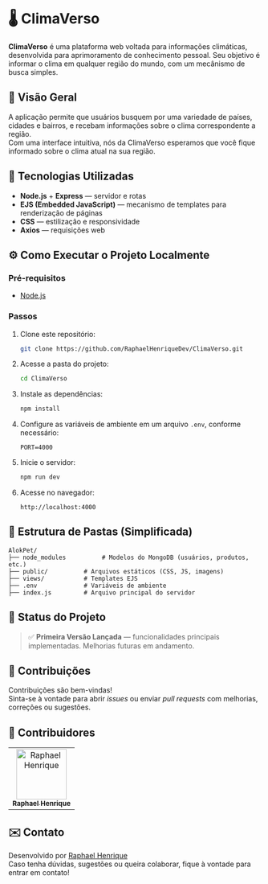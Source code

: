 # 🌡️ ClimaVerso

**ClimaVerso** é uma plataforma web voltada para informações climáticas, desenvolvida para aprimoramento de conhecimento pessoal.
Seu objetivo é informar o clima em qualquer região do mundo, com um mecânismo de busca simples.

## 🌟 Visão Geral

A aplicação permite que usuários busquem por uma variedade de países, cidades e bairros, e recebam informações sobre o clima correspondente a região.  
Com uma interface intuitiva, nós da ClimaVerso esperamos que você fique informado sobre o clima atual na sua região.

## 🔧 Tecnologias Utilizadas

- **Node.js** + **Express** — servidor e rotas
- **EJS (Embedded JavaScript)** — mecanismo de templates para renderização de páginas
- **CSS** — estilização e responsividade
- **Axios** — requisições web

## ⚙️ Como Executar o Projeto Localmente

### Pré-requisitos

- [Node.js](https://nodejs.org/)

### Passos

1. Clone este repositório:
   ```bash
   git clone https://github.com/RaphaelHenriqueDev/ClimaVerso.git
   ```

2. Acesse a pasta do projeto:
   ```bash
   cd ClimaVerso
   ```

3. Instale as dependências:
   ```bash
   npm install
   ```

4. Configure as variáveis de ambiente em um arquivo `.env`, conforme necessário:
   ```env
   PORT=4000
   ```

5. Inicie o servidor:
   ```bash
   npm run dev
   ```

6. Acesse no navegador:
   ```
   http://localhost:4000
   ```

## 📁 Estrutura de Pastas (Simplificada)

```
AlokPet/
├── node_modules          # Modelos do MongoDB (usuários, produtos, etc.)
├── public/          # Arquivos estáticos (CSS, JS, imagens)
├── views/           # Templates EJS
├── .env             # Variáveis de ambiente
├── index.js         # Arquivo principal do servidor
```

## 📌 Status do Projeto

> ✅ **Primeira Versão Lançada** — funcionalidades principais implementadas. Melhorias futuras em andamento.

## 🤝 Contribuições

Contribuições são bem-vindas!  
Sinta-se à vontade para abrir *issues* ou enviar *pull requests* com melhorias, correções ou sugestões.

## 👥 Contribuidores

<table>
  <tr>
    <td align="center">
      <a href="https://github.com/RaphaelHenriqueDev" target="_blank">
  <img src="https://avatars.githubusercontent.com/u/118121678?v=4&s=100" width="100px" alt="Raphael Henrique" /><br />
  <sub><b>Raphael Henrique</b></sub>
      </a>
  </tr>
</table>

## ✉️ Contato

Desenvolvido por [Raphael Henrique](https://github.com/RaphaelHenriqueDev)  
Caso tenha dúvidas, sugestões ou queira colaborar, fique à vontade para entrar em contato!
